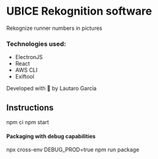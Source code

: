 # UBICE Rekognition software

Rekognize runner numbers in pictures

### Technologies used:
- ElectronJS
- React
- AWS CLI
- Exiftool

Developed with 💪 by Lautaro Garcia

## Instructions

npm ci
npm start

#### Packaging with debug capabilities
npx cross-env DEBUG_PROD=true npm run package
